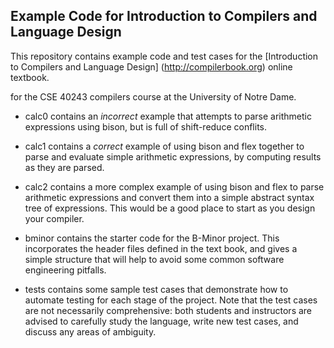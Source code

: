 Example Code for Introduction to Compilers and Language Design
--------------------------------------------------------------

This repository contains example code and test cases
for the [Introduction to Compilers and Language Design] (http://compilerbook.org)
online textbook.

for the CSE 40243 compilers course at the University of Notre Dame.

- calc0 contains an *incorrect* example that attempts to
parse arithmetic expressions using bison, but is full
of shift-reduce conflits.

- calc1 contains a *correct* example of using bison and flex
together to parse and evaluate simple arithmetic expressions,
by computing results as they are parsed.

- calc2 contains a more complex example of using bison and
flex to parse arithmetic expressions and convert them into
a simple abstract syntax tree of expressions. This 
would be a good place to start as you design your compiler.

- bminor contains the starter code for the B-Minor project.
This incorporates the header files defined in the text book,
and gives a simple structure that will help to avoid some
common software engineering pitfalls.

- tests contains some sample test cases that demonstrate how
to automate testing for each stage of the project.  Note that
the test cases are not necessarily comprehensive: both students
and instructors are advised to carefully study the language,
write new test cases, and discuss any areas of ambiguity.
 



